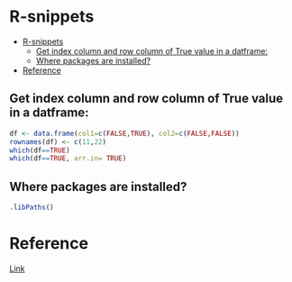 # R-snippets

<!--ts-->
* [R-snippets](#r-snippets)
   * [Get index column and row column of True value in a datframe:](#get-index-column-and-row-column-of-true-value-in-a-datframe)
   * [Where packages are installed?](#where-packages-are-installed)
* [Reference](#reference)

<!-- Created by https://github.com/ekalinin/github-markdown-toc -->
<!-- Added by: gil_diy, at: Fri 04 Nov 2022 11:50:45 IST -->

<!--te-->

## Get index column and row column of True value in a datframe:

```r
df <- data.frame(col1=c(FALSE,TRUE), col2=c(FALSE,FALSE))
rownames(df) <- c(11,22)
which(df==TRUE)
which(df==TRUE, arr.in= TRUE)
```


## Where packages are installed?

```r
.libPaths()
```


# Reference

[Link](http://www.science.smith.edu/~jcrouser/SDS293/labs/lab14-r.html)
